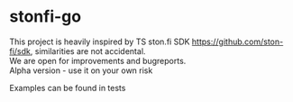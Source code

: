 # stonfi-go

This project is heavily inspired by TS ston.fi SDK https://github.com/ston-fi/sdk, similarities are not accidental.  
We are open for improvements and bugreports.  
Alpha version - use it on your own risk  

Examples can be found in tests  
